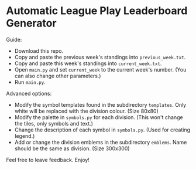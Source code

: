 # Automatic League Play Leaderboard Generator

Guide:

- Download this repo.
- Copy and paste the previous week's standings into `previous_week.txt`.
- Copy and paste this week's standings into `current_week.txt`.
- Open `main.py` and set `current_week` to the current week's number. (You can also change other parameters.)
- Run `main.py`.

Advanced options:

- Modify the symbol templates found in the subdirectory `templates`. Only white will be replaced with the division colour. (Size 80x80)
- Modify the palette in `symbols.py` for each division. (This won't change the tiles, only symbols and text.)
- Change the description of each symbol in `symbols.py`. (Used for creating legend.)
- Add or change the division emblems in the subdirectory `emblems`. Name should be the same as division. (Size 300x300)

Feel free to leave feedback. Enjoy!
